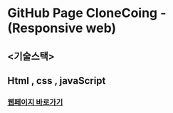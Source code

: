 # GitHub Page CloneCoing - (Responsive web)



## <기술스택>
## Html , css , javaScript



### [웹페이지 바로가기](GitHub_CloneCoding_CSS)
